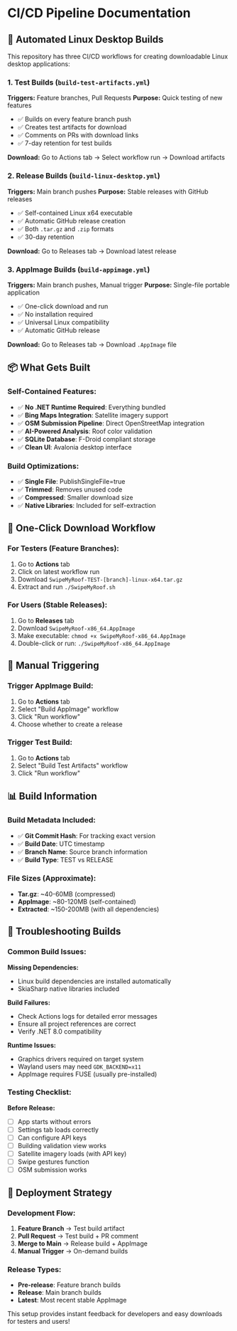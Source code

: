 # CI/CD Pipeline Documentation

## 🚀 Automated Linux Desktop Builds

This repository has three CI/CD workflows for creating downloadable Linux desktop applications:

### 1. **Test Builds** (`build-test-artifacts.yml`)
**Triggers:** Feature branches, Pull Requests
**Purpose:** Quick testing of new features

- ✅ Builds on every feature branch push
- ✅ Creates test artifacts for download
- ✅ Comments on PRs with download links
- ✅ 7-day retention for test builds

**Download:** Go to Actions tab → Select workflow run → Download artifacts

### 2. **Release Builds** (`build-linux-desktop.yml`)
**Triggers:** Main branch pushes
**Purpose:** Stable releases with GitHub releases

- ✅ Self-contained Linux x64 executable
- ✅ Automatic GitHub release creation
- ✅ Both `.tar.gz` and `.zip` formats
- ✅ 30-day retention

**Download:** Go to Releases tab → Download latest release

### 3. **AppImage Builds** (`build-appimage.yml`)
**Triggers:** Main branch pushes, Manual trigger
**Purpose:** Single-file portable application

- ✅ One-click download and run
- ✅ No installation required
- ✅ Universal Linux compatibility
- ✅ Automatic GitHub release

**Download:** Go to Releases tab → Download `.AppImage` file

## 📦 What Gets Built

### Self-Contained Features:
- ✅ **No .NET Runtime Required**: Everything bundled
- ✅ **Bing Maps Integration**: Satellite imagery support
- ✅ **OSM Submission Pipeline**: Direct OpenStreetMap integration
- ✅ **AI-Powered Analysis**: Roof color validation
- ✅ **SQLite Database**: F-Droid compliant storage
- ✅ **Clean UI**: Avalonia desktop interface

### Build Optimizations:
- ✅ **Single File**: PublishSingleFile=true
- ✅ **Trimmed**: Removes unused code
- ✅ **Compressed**: Smaller download size
- ✅ **Native Libraries**: Included for self-extraction

## 🎯 One-Click Download Workflow

### For Testers (Feature Branches):
1. Go to **Actions** tab
2. Click on latest workflow run
3. Download `SwipeMyRoof-TEST-[branch]-linux-x64.tar.gz`
4. Extract and run `./SwipeMyRoof.sh`

### For Users (Stable Releases):
1. Go to **Releases** tab
2. Download `SwipeMyRoof-x86_64.AppImage`
3. Make executable: `chmod +x SwipeMyRoof-x86_64.AppImage`
4. Double-click or run: `./SwipeMyRoof-x86_64.AppImage`

## 🔧 Manual Triggering

### Trigger AppImage Build:
1. Go to **Actions** tab
2. Select "Build AppImage" workflow
3. Click "Run workflow"
4. Choose whether to create a release

### Trigger Test Build:
1. Go to **Actions** tab
2. Select "Build Test Artifacts" workflow
3. Click "Run workflow"

## 📊 Build Information

### Build Metadata Included:
- ✅ **Git Commit Hash**: For tracking exact version
- ✅ **Build Date**: UTC timestamp
- ✅ **Branch Name**: Source branch information
- ✅ **Build Type**: TEST vs RELEASE

### File Sizes (Approximate):
- **Tar.gz**: ~40-60MB (compressed)
- **AppImage**: ~80-120MB (self-contained)
- **Extracted**: ~150-200MB (with all dependencies)

## 🐛 Troubleshooting Builds

### Common Build Issues:

**Missing Dependencies:**
- Linux build dependencies are installed automatically
- SkiaSharp native libraries included

**Build Failures:**
- Check Actions logs for detailed error messages
- Ensure all project references are correct
- Verify .NET 8.0 compatibility

**Runtime Issues:**
- Graphics drivers required on target system
- Wayland users may need `GDK_BACKEND=x11`
- AppImage requires FUSE (usually pre-installed)

### Testing Checklist:

**Before Release:**
- [ ] App starts without errors
- [ ] Settings tab loads correctly
- [ ] Can configure API keys
- [ ] Building validation view works
- [ ] Satellite imagery loads (with API key)
- [ ] Swipe gestures function
- [ ] OSM submission works

## 🚀 Deployment Strategy

### Development Flow:
1. **Feature Branch** → Test build artifact
2. **Pull Request** → Test build + PR comment
3. **Merge to Main** → Release build + AppImage
4. **Manual Trigger** → On-demand builds

### Release Types:
- **Pre-release**: Feature branch builds
- **Release**: Main branch builds
- **Latest**: Most recent stable AppImage

This setup provides instant feedback for developers and easy downloads for testers and users!